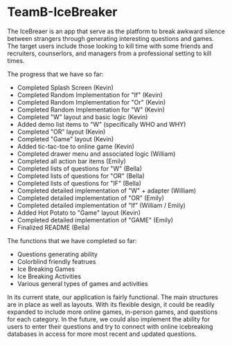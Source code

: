 # TeamB-IceBreaker
The IceBreaer is an app that serve as the platform to break awkward silence between strangers through generating interesting questions and games. The target users include those looking to kill time with some friends and recruiters, counserlors, and managers from a professional setting to kill times. 

The progress that we have so far:
- Completed Splash Screen (Kevin)
- Completed Random Implementation for "If" (Kevin)
- Completed Random Implementation for "Or" (Kevin)
- Completed Random Implementation for "W" (Kevin)
- Completed "W" layout and basic logic (Kevin)
- Added demo list items to "W" (specifically WHO and WHY)
- Completed "OR" layout (Kevin)
- Completed "Game" layout (Kevin)
- Added tic-tac-toe to online game (Kevin)
- Completed drawer menu and associated logic (William)
- Completed all action bar items (Emily)
- Completed lists of questions for "W" (Bella)
- Completed lists of questions for "OR" (Bella)
- Completed lists of questions for "IF" (Bella)
- Completed detailed implementation of "W" + adapter (William)
- Completed detailed implementation of "OR" (Emily)
- Completed detailed implementation of "If" (William / Emily)
- Added Hot Potato to "Game" layout (Kevin)
- Completed detailed implementation of "GAME" (Emily)
- Finalized README (Bella)

The functions that we have completed so far: 
- Questions generating ability 
- Colorblind friendly featrues
- Ice Breaking Games
- Ice Breaking Activities 
- Various general types of games and activities 

In its current state, our application is fairly functional. The main structures are in place as well as layouts. With its flexible design, it could be readily expanded to include more online games, in-person games, and questions for each category. In the future, we could also implement the ability for users to enter their questions and try to connect with online icebreaking databases in access for more most recent and updated questions. 
